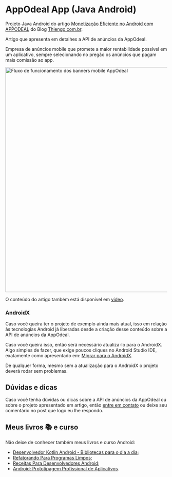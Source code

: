 # AppOdeal App (Java Android)

Projeto Java Android do artigo [Monetização Eficiente no Android com APPODEAL](https://www.thiengo.com.br/monetizacao-eficiente-no-android-com-appodeal) do Blog [Thiengo.com.br](https://www.thiengo.com.br).

Artigo que apresenta em detalhes a API de anúncios da AppOdeal.

Empresa de anúncios mobile que promete a maior rentabilidade possível em um aplicativo, sempre selecionando no pregão os anúncios que pagam mais comissão ao app.

<img src="https://www.thiengo.com.br/img/post/normal/nmjj5qkscn3kb70i0nbglckbs3974c1e2317cdb70754a9b28481f757a7.jpg" width="700" alt="Fluxo de funcionamento dos banners mobile AppOdeal">

O conteúdo do artigo também está disponível em [vídeo](https://www.thiengo.com.br/monetizacao-eficiente-no-android-com-appodeal#title-04).

### AndroidX

Caso você queira ter o projeto de exemplo ainda mais atual, isso em relação às tecnologias Android já liberadas desde a criação desse conteúdo sobre a API de anúncios da AppOdeal.

Caso você queira isso, então será necessário atualiza-lo para o AndroidX. Algo simples de fazer, que exige poucos cliques no Android Studio IDE, exatamente como apresentado em: [Migrar para o AndroidX](https://developer.android.com/jetpack/androidx/migrate?hl=pt-br).

De qualquer forma, mesmo sem a atualização para o AndroidX o projeto deverá rodar sem problemas.

## Dúvidas e dicas

Caso você tenha dúvidas ou dicas sobre a API de anúncios da AppOdeal ou sobre o projeto apresentado em artigo, então [entre em contato](https://www.thiengo.com.br/contato) ou deixe seu comentário no post que logo eu lhe respondo.

## Meus livros 📚 e curso

Não deixe de conhecer também meus livros e curso Android:

- [Desenvolvedor Kotlin Android - Bibliotecas para o dia a dia](https://www.thiengo.com.br/livro-desenvolvedor-kotlin-android);
- [Refatorando Para Programas Limpos](https://www.thiengo.com.br/livro-refatorando-para-programas-limpos);
- [Receitas Para Desenvolvedores Android](https://www.thiengo.com.br/livro-receitas-para-desenvolvedores-android);
- [Android: Prototipagem Profissional de Aplicativos](https://www.udemy.com/course/android-prototipagem-profissional-de-aplicativos/?locale=pt_BR&persist_locale=).
